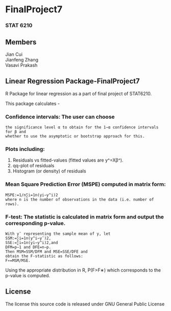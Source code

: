 # FinalProject7
### STAT 6210 <br>
## Members <br>
Jian Cui <br>
Jianfeng Zhang <br>
Vasavi Prakash <br>

## Linear Regression Package-FinalProject7

R Package for linear regression as a part of final project of STAT6210.

This package calculates -  

### Confidence intervals: The user can choose 

    the significance level α to obtain for the 1−α confidence intervals for β and 
    whether to use the asymptotic or bootstrap approach for this.

### Plots including:

  1. Residuals vs fitted-values (fitted values are y^=Xβ^).
  2. qq-plot of residuals
  3. Histogram (or density) of residuals

### Mean Square Prediction Error (MSPE) computed in matrix form:

    MSPE:=1/n∑i=1n(yi−y^i)2
    where n is the number of observations in the data (i.e. number of rows).

### F-test: The statistic is calculated in matrix form and output the corresponding p-value. 

    With y¯ representing the sample mean of y, let
    SSM:=∑i=1n(y^i−y¯)2,
    SSE:=∑i=1n(yi−y^i)2,and 
    DFM=p−1 and DFE=n−p. 
    Then MSM=SSM/DFM and MSE=SSE/DFE and 
    obtain the F-statistic as follows:
    F∗=MSM/MSE.
Using the appropriate distribution in R, P(F>F∗) which corresponds to the p-value is computed.

## License

The license this source code is released under GNU General Public License
